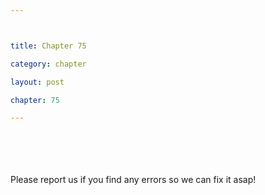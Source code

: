 ```yaml
---



title: Chapter 75

category: chapter

layout: post

chapter: 75 

---
```




<br><br><br><br>
Please report us if you find any errors so we can fix it asap!